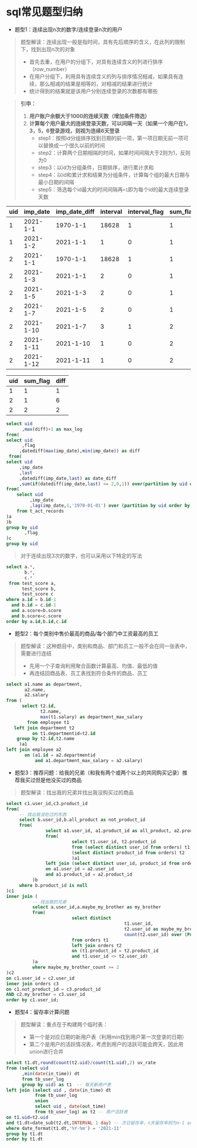 # sql常见题型归纳
- 题型1：连续出现n次的数字/连续登录n次的用户

> 题型解读：连续出现一般是指时间，具有先后顺序的含义，在此列的限制下，找到出现n次的对象
> - 首先去重，在用户的分组下，对具有连续含义的列进行排序（row_number）
> - 在用户分组下，利用具有连续含义的列与排序情况相减，如果具有连续，那么相减的结果是相等的，对相减的结果进行统计
> - 统计得到的结果就是该用户分别连续登录的次数都有哪些

> **引申：**
> 1. **用户账户余额大于1000的连续天数（增加条件筛选）**
> 2. **计算每个用户最大的连续登录天数，可以间隔一天（如果一个用户在1，3，5，6登录游戏，则视为连续6天登录**
>    - step1：按照id分组排序找到日期的前一项，第一项日期无前一项可以替换成一个很久以前的时间
>    - step2：计算两个日期相隔的时间，如果时间间隔大于2则为1，反则为0
>    - step3：以id为分组条件，日期排序，进行累计求和
>    - step4：以id和累计求和结果为分组条件，计算每个组的最大日期与最小日期的间隔
>    - step5：筛选每个id最大的时间间隔再`+1`即为每个id的最大连续登录天数

|uid|imp_date|imp_date_diff|interval|interval_flag|sum_flag|
|---|--------|-------------|--------|-------------|--------|
|1|2021-1-1|1970-1-1|18628|1|1|
|1|2021-1-2|2021-1-1|1|0|1|
|2|2021-1-1|1970-1-1|18628|1|1|
|2|2021-1-3|2021-1-1|2|0|1|
|2|2021-1-5|2021-1-3|2|0|1|
|2|2021-1-7|2021-1-5|2|0|1|
|2|2021-1-10|2021-1-7|3|1|2|
|2|2021-1-11|2021-1-10|1|0|2|
|2|2021-1-12|2021-1-11|1|0|2|

|uid|sum_flag|diff|
|---|--------|----|
|1|1|1|
|2|1|6|
|2|2|2|
```sql
select uid
      ,max(diff)+1 as max_log
from(
select uid
      ,flag
	 ,datediff(max(imp_date),min(imp_date)) as diff
 from(
select uid
	 ,imp_date
	 ,last
	 ,datediff(imp_date,last) as date_diff
	 ,sum(if(datediff(imp_date,last) <= 2,0,1)) over(partition by uid order by imp_date) as flag
from(
	select uid
		 ,imp_date
		 ,lag(imp_date,1,'1970-01-01') over (partition by uid order by imp_date) as last
	from t_act_records
)a
)b
group by uid
       ,flag
)c
group by uid
```
> 对于连续出现3次的数字，也可以采用以下特定的写法
```sql
select a.*,
       b.*,
       c.*
 from test_score a,
      test_score b,
      test_score c
where a.id = b.id-1
  and b.id = c.id-1
  and a.score=b.score
  and b.score=c.score
order by a.id,b.id,c.id
```

- 题型2：每个类别中售价最高的商品/每个部门中工资最高的员工

> 题型解读：这种题目中，类别和商品、部门和员工一般不会在同一张表中，需要进行连结
> - 先用一个子查询利用聚合函数计算最高、均值、最低的值
> - 再连结回商品表、员工表找到符合条件的商品、员工

```sql
select a1.name as department,
       a2.name,
       a2.salary
from (
      select t2.id,
             t2.name,
             max(t1.salary) as department_max_salary
        from employee t1
   left join department t2
          on t1.departmentid=t2.id
    group by t2.id,t2.name
     )a1
left join employee a2
       on (a1.id = a2.departmentid
           and a1.department_max_salary = a2.salary)
```

- 题型3：推荐问题：给我的兄弟（和我有两个或两个以上的共同购买记录）推荐我买过但是他没买过的商品

> 题型解读：找出我的兄弟并找出我没购买过的商品 

```sql
select c1.user_id,c3.product_id
from(
     -- 找出我没吃过的东西
     select b.user_id,b.all_product as not_product_id
     from(
               select a1.user_id, a1.product_id as all_product, a2.product_id
               from(
                         select t1.user_id, t2.product_id
                         from (select distinct user_id from orders) t1,
                         (select distinct product_id from orders) t2
                         )a1
               left join (select distinct user_id, product_id from orders) a2
               on a1.user_id = a2.user_id
               and a1.product_id = a2.product_id
          )b
     where b.product_id is null
)c1
inner join (
          -- 找出我的兄弟
          select a.user_id,a.maybe_my_brother as my_brother
          from(
                         select distinct
                                             t1.user_id,
                                             t2.user_id as maybe_my_brother,
                                             count(t2.user_id) over (PARTITION by t1.user_id,t2.user_id) as  maybe_my_brother_count
                         from orders t1
                         left join orders t2
                         on (t1.product_id = t2.product_id
                         and t1.user_id <> t2.user_id)
          )a
          where maybe_my_brother_count >= 2
)c2
on c1.user_id = c2.user_id
inner join orders c3
on c1.not_product_id = c3.product_id
AND c2.my_brother = c3.user_id
order by c1.user_id;

```

- 题型4：留存率计算问题

> 题型解读：重点在于构建两个临时表：
> - 第一个是对应日期的新用户表（利用min找到用户第一次登录的日期）
> - 第二个是用户的活跃情况表，考虑到用户的活跃可能会跨天，因此用union进行合并

```sql
select t1.dt,round(count(t2.uid)/count(t1.uid),2) uv_rate
from (select uid
      ,min(date(in_time)) dt
      from tb_user_log 
      group by uid) as t1  -- 每天新用户表
left join (select uid , date(in_time) dt
           from tb_user_log
           union
           select uid , date(out_time)
           from tb_user_log) as t2 -- 用户活跃表
on t1.uid=t2.uid
and t1.dt=date_sub(t2.dt,INTERVAL 1 day) -- 次日留存率，n天留存率则为n-1 adddate(ti.dt, interval n-1 day) = t2.dt
where date_format(t1.dt,'%Y-%m') = '2021-11'
group by t1.dt
order by t1.dt
```
